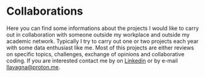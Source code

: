 # Collaborations
Here you can find some informations about the projects I would like to carry out in collaboration with someone outside my workplace and outside my academic network. Typically I try to carry out one or two projects each year with some data enthusiast like me. Most of this projects are either reviews on specific topics, challenges, exchange of opinions and collaborative coding. If you are interested contact me by on [Linkedin](https://www.linkedin.com/in/leonardo-lavagna-0675a81a2/) or by e-mail llavagna@proton.me.
